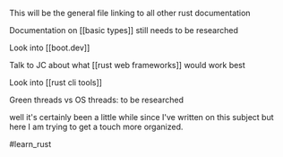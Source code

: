 This will be the general file linking to all other rust documentation

Documentation on [[basic types]] still needs to be researched 

Look into [[boot.dev]]

Talk to JC about what [[rust web frameworks]] would work best


Look into [[rust cli tools]]


Green threads vs OS threads: to be researched 

well it's certainly been a little while since I've written on  this subject but here I am trying to get a touch more organized.


#learn_rust